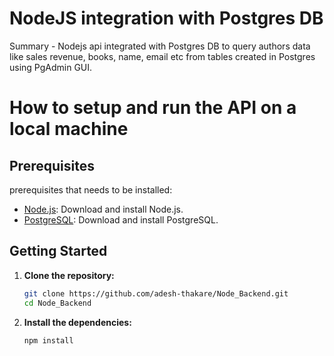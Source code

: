 # NodeJS integration with Postgres DB

Summary - Nodejs api integrated with Postgres DB to query authors data like sales revenue, books, name, email etc from tables created in Postgres using PgAdmin GUI.

# How to setup and run the API on a local machine

## Prerequisites
prerequisites that needs to be installed:

- [Node.js](https://nodejs.org/): Download and install Node.js.
- [PostgreSQL](https://www.postgresql.org/): Download and install PostgreSQL.

## Getting Started

1. **Clone the repository:**

   ```bash
   git clone https://github.com/adesh-thakare/Node_Backend.git
   cd Node_Backend

1. **Install the dependencies:**
     
   ```bash
   npm install
